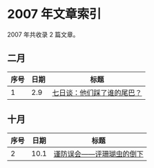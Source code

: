 # 2007 年文章索引

2007 年共收录 2 篇文章。

## 二月

| 序号 | 日期 | 标题                                     |
| ---- | ---- | ---------------------------------------- |
| 1    | 2.9  | [七日谈：他们踩了谁的尾巴？](/2007/0209) |

## 十月

| 序号 | 日期 | 标题                                   |
| ---- | ---- | -------------------------------------- |
| 2    | 10.1 | [谨防误会——评珊瑚虫的倒下](/2007/1001) |

